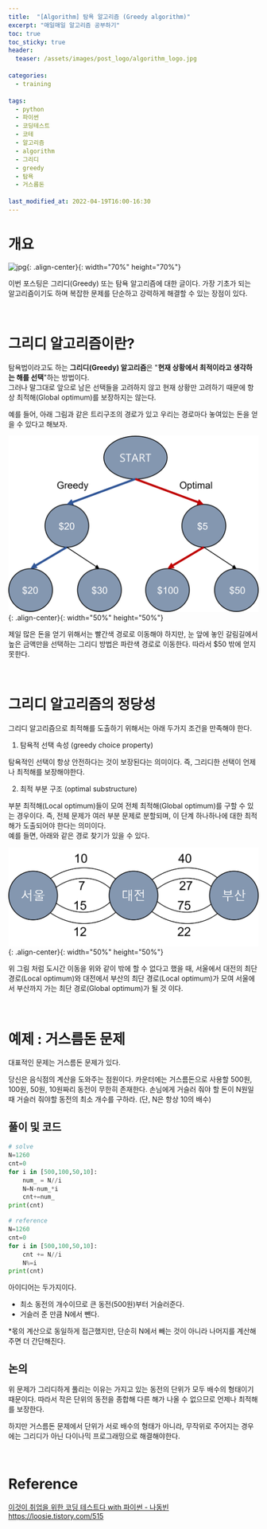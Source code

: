 ```yaml
---
title:  "[Algorithm] 탐욕 알고리즘 (Greedy algorithm)"
excerpt: "매일매일 알고리즘 공부하기"
toc: true
toc_sticky: true
header:
  teaser: /assets/images/post_logo/algorithm_logo.jpg

categories:
  - training

tags:
  - python
  - 파이썬
  - 코딩테스트
  - 코테
  - 알고리즘
  - algorithm
  - 그리디
  - greedy
  - 탐욕
  - 거스름돈

last_modified_at: 2022-04-19T16:00-16:30
---
```



# 개요  

![jpg](/assets/images/post_logo/algorithm_logo.jpg){: .align-center}{: width="70%" height="70%"}  

이번 포스팅은 그리디(Greedy) 또는 탐욕 알고리즘에 대한 글이다. 가장 기초가 되는 알고리즘이기도 하며 복잡한 문제를 단순하고 강력하게 해결할 수 있는 장점이 있다.  

</br>
  
# 그리디 알고리즘이란?  

탐욕법이라고도 하는 **그리디(Greedy) 알고리즘**은 "**현재 상황에서 최적이라고 생각하는 해를 선택**"하는 방법이다.  
그러나 말그대로 앞으로 남은 선택들을 고려하지 않고 현재 상황만 고려하기 때문에 항상 최적해(Global optimum)를 보장하지는 않는다.  

예를 들어, 아래 그림과 같은 트리구조의 경로가 있고 우리는 경로마다 놓여있는 돈을 얻을 수 있다고 해보자.  

![png](/assets/images/algorithm/concept_greedy_1.png){: .align-center}{: width="50%" height="50%"}  
  
제일 많은 돈을 얻기 위해서는 빨간색 경로로 이동해야 하지만, 눈 앞에 놓인 갈림길에서 높은 금액만을 선택하는 그리디 방법은 파란색 경로로 이동한다. 따라서 $50 밖에 얻지 못한다.  

</br>  
  
# 그리디 알고리즘의 정당성  

그리디 알고리즘으로 최적해를 도출하기 위해서는 아래 두가지 조건을 만족해야 한다.  

1. 탐욕적 선택 속성 (greedy choice property)  

탐욕적인 선택이 항상 안전하다는 것이 보장된다는 의미이다. 즉, 그리디한 선택이 언제나 최적해를 보장해야한다.  

2. 최적 부분 구조 (optimal substructure)  

부분 최적해(Local optimum)들이 모여 전체 최적해(Global optimum)를 구할 수 있는 경우이다. 즉, 전체 문제가 여러 부분 문제로 분할되며, 이 단계 하나하나에 대한 최적해가 도출되어야 한다는 의미이다.  
예를 들면, 아래와 같은 경로 찾기가 있을 수 있다. 

![png](/assets/images/algorithm/concept_greedy_2.png){: .align-center}{: width="50%" height="50%"}  

위 그림 처럼 도시간 이동을 위와 같이 밖에 할 수 없다고 했을 때, 서울에서 대전의 최단경로(Local optimum)와 대전에서 부산의 최단 경로(Local optimum)가 모여 서울에서 부산까지 가는 최단 경로(Global optimum)가 될 것 이다.  

</br>  
  
# 예제 : 거스름돈 문제  

대표적인 문제는 거스름돈 문제가 있다.  
  
당신은 음식점의 계산을 도와주는 점원이다. 카운터에는 거스름돈으로 사용할 500원, 100원, 50원, 10원짜리 동전이 무한히 존재한다. 손님에게 거슬러 줘야 할 돈이 N원일 때 거슬러 줘야할 동전의 최소 개수를 구하라. (단, N은 항상 10의 배수)  

## 풀이 및 코드  

```python
# solve
N=1260
cnt=0
for i in [500,100,50,10]:
    num_ = N//i
    N=N-num_*i
    cnt+=num_
print(cnt)
```

```python
# reference
N=1260
cnt=0
for i in [500,100,50,10]:
    cnt += N//i
    N%=i
print(cnt)    
```

아이디어는 두가지이다. 
- 최소 동전의 개수이므로 큰 동전(500원)부터 거슬러준다.  
- 거슬러 준 만큼 N에서 뺀다.  

*몫의 계산으로 동일하게 접근했지만, 단순히 N에서 빼는 것이 아니라 나머지를 계산해주면 더 간단해진다.  


## 논의  

위 문제가 그리디하게 풀리는 이유는 가지고 있는 동전의 단위가 모두 배수의 형태이기 때문이다. 따라서 작은 단위의 동전을 종합해 다른 해가 나올 수 없으므로 언제나 최적해를 보장한다.  

하지만 거스름돈 문제에서 단위가 서로 배수의 형태가 아니라, 무작위로 주어지는 경우에는 그리디가 아닌 다이나믹 프로그래밍으로 해결해야한다.  

<br/>

# Reference  

[이것이 취업을 위한 코딩 테스트다 with 파이썬 - 나동빈](http://www.kyobobook.co.kr/product/detailViewKor.laf?barcode=9791162243077&gclid=Cj0KCQjwjbyYBhCdARIsAArC6LI29J8rzsG6M1BbbNrPKMtmtoAkJop3-UpMZw3SiWyhjpn7g0NWyJYaArMQEALw_wcB)  
https://loosie.tistory.com/515  
